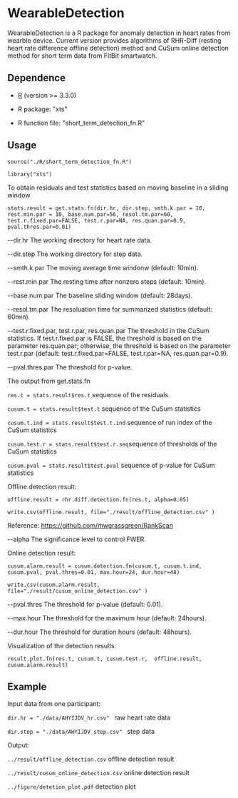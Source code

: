 # WearableDetection
WearableDetection is a R package for anomaly detection in heart rates from wearble device. Current version provides algorithms of RHR-Diff (resting heart rate difference offline detection) method and CuSum online detection method for short term data from FitBit smartwatch.


## Dependence
* [R](https://www.r-project.org/) (version >= 3.3.0)

* R package: "xts"

* R function file: "short_term_detection_fn.R"

## Usage
`source("./R/short_term_detection_fn.R")`

`library("xts")`

To obtain residuals and test statistics based on moving baseline in a sliding window

`stats.result = get.stats.fn(dir.hr, dir.step, smth.k.par = 10, rest.min.par = 10, base.num.par=56, resol.tm.par=60, test.r.fixed.par=FALSE, test.r.par=NA, res.quan.par=0.9, pval.thres.par=0.01)`

--dir.hr  The working directory for heart rate data.

--dir.step The working directory for step data.

--smth.k.par The moving average time windonw (default: 10min).

--rest.min.par The resting time after nonzero steps (default: 10min).

--base.num.par The baseline sliding window (default: 28days).

--resol.tm.par The resoluation time for summarized statistics (default: 60min).

--test.r.fixed.par, test.r.par, res.quan.par The threshold in the CuSum statistics. If test.r.fixed.par is FALSE, the threshold is based on the parameter res.quan.par; otherwise, the threshold is based on the parameter test.r.par (default: test.r.fixed.par=FALSE, test.r.par=NA, res.quan.par=0.9).

--pval.thres.par The threshold for p-value.

The output from get.stats.fn

`res.t = stats.result$res.t` sequence of the residuals

`cusum.t = stats.result$test.t` sequence of the CuSum statistics

`cusum.t.ind = stats.result$test.t.ind` sequence of run index of the CuSum statistics

`cusum.test.r = stats.result$test.r.seq`sequence of thresholds of the CuSum statistics 

`cusum.pval = stats.result$test.pval` sequence of p-value for CuSum statistics

Offline detection result:

`offline.result = rhr.diff.detection.fn(res.t, alpha=0.05)`

`write.csv(offline.result, file="./result/offline_detection.csv" )`

Reference: https://github.com/mwgrassgreen/RankScan

--alpha The significance level to control FWER.

Online detection result:

`cusum.alarm.result = cusum.detection.fn(cusum.t, cusum.t.ind, cusum.pval, pval.thres=0.01, max.hour=24, dur.hour=48)`

`write.csv(cusum.alarm.result, file="./result/cusum_online_detection.csv" )`

--pval.thres The threshold for p-value (default: 0.01).

--max.hour The threshold for the maximum hour (default: 24hours).

--dur.hour The threshold for duration hours (default: 48hours).


Visualization of the detection results:

`result.plot.fn(res.t, cusum.t, cusum.test.r,  offline.result, cusum.alarm.result)` 

## Example 

Input data from one participant:

`dir.hr = "./data/AHYIJDV_hr.csv" ` raw heart rate data

`dir.step = "./data/AHYIJDV_step.csv" ` step data

Output:

`../result/offline_detection.csv` offline detection result

`../result/cusum_online_detection.csv` online detection result

`../figure/detetion_plot.pdf` detection plot
